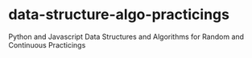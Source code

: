 # data-structure-algo-practicings
Python and Javascript Data Structures and Algorithms for Random and Continuous Practicings
